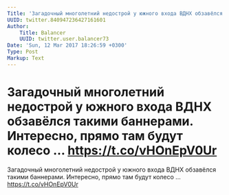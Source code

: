 ```yaml
---
Title: 'Загадочный многолетний недострой у южного входа ВДНХ обзавёлся такими баннерами. Интересно, прямо там будут колесо … https://t.co/vHOnEpV0Ur'
UUID: twitter.840947236427161601
Author:
    Title: Balancer
    UUID: twitter.user.balancer73
Date: 'Sun, 12 Mar 2017 18:26:59 +0300'
Type: Post
Markup: Text
---
```


# Загадочный многолетний недострой у южного входа ВДНХ обзавёлся такими баннерами. Интересно, прямо там будут колесо … https://t.co/vHOnEpV0Ur

Загадочный многолетний недострой у южного входа ВДНХ
обзавёлся такими баннерами. Интересно, прямо там будут
колесо … https://t.co/vHOnEpV0Ur